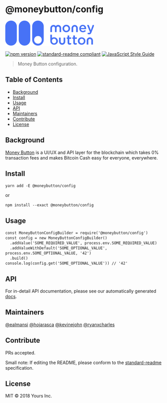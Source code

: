 # @moneybutton/config

![banner](assets/blue-white.png)

[![npm version](https://badge.fury.io/js/%40moneybutton%2Fconfig.svg)](https://badge.fury.io/js/%40moneybutton%2Fconfig)
[![standard-readme compliant](https://img.shields.io/badge/standard--readme-OK-green.svg?style=flat-square)](https://github.com/RichardLitt/standard-readme)
[![JavaScript Style Guide](https://img.shields.io/badge/code_style-standard-brightgreen.svg)](https://standardjs.com)

> Money Button configuration.

## Table of Contents

- [Background](#background)
- [Install](#install)
- [Usage](#usage)
- [API](#api)
- [Maintainers](#maintainers)
- [Contribute](#contribute)
- [License](#license)

## Background

[Money Button](https://www.moneybutton.com) is a UI/UX and API layer for the blockchain which takes 0% transaction fees and makes Bitcoin Cash easy for everyone, everywhere.

## Install

```
yarn add -E @moneybutton/config
```

or

```
npm install --exact @moneybutton/config
```

## Usage

```
const MoneyButtonConfigBuilder = require('@moneybutton/config')
const config = new MoneyButtonConfigBuilder()
  .addValue('SOME_REQUIRED_VALUE', process.env.SOME_REQUIRED_VALUE)
  .addValueWithDefault('SOME_OPTIONAL_VALUE', process.env.SOME_OPTIONAL_VALUE, '42')
  .build()
console.log(config.get('SOME_OPTIONAL_VALUE')) // '42'
```

## API

For in-detail API documentation, please see our automatically generated [docs](https://htmlpreview.github.io/?https://github.com/moneybutton/config/blob/master/docs/index.html).

## Maintainers

[@ealmansi](https://github.com/ealmansi)
[@hojarasca](https://github.com/hojarasca)
[@kevinejohn](https://github.com/kevinejohn)
[@ryanxcharles](https://github.com/ryanxcharles)

## Contribute

PRs accepted.

Small note: If editing the README, please conform to the [standard-readme](https://github.com/RichardLitt/standard-readme) specification.

## License

MIT © 2018 Yours Inc.
